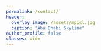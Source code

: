 ```yaml
---
permalink: /contact/
header:
  overlay_image: /assets/mpicl.jpg
  caption: "Abu Dhabi Skyline"
author_profile: false
classes: wide
---
```



